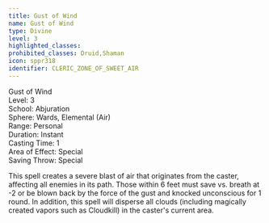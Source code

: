 ```yaml
---
title: Gust of Wind
name: Gust of Wind
type: Divine
level: 3
highlighted_classes: 
prohibited_classes: Druid,Shaman
icon: sppr318
identifier: CLERIC_ZONE_OF_SWEET_AIR
---
```

Gust of Wind  
Level: 3  
School: Abjuration  
Sphere: Wards, Elemental (Air)  
Range: Personal  
Duration: Instant  
Casting Time: 1  
Area of Effect: Special  
Saving Throw: Special  
  
This spell creates a severe blast of air that originates from the caster, affecting all enemies in its path. Those within 6 feet must save vs. breath at -2 or be blown back by the force of the gust and knocked unconscious for 1 round. In addition, this spell will disperse all clouds (including magically created vapors such as Cloudkill) in the caster's current area.  
